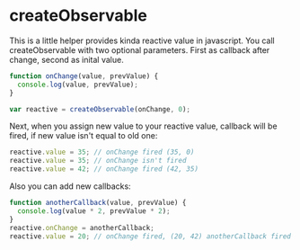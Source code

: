 # createObservable

This is a little helper provides kinda reactive value in javascript. You call createObservable with two optional parameters. First as callback after change, second as inital value.

```js
function onChange(value, prevValue) {
  console.log(value, prevValue);
}

var reactive = createObservable(onChange, 0);
```

Next, when you assign new value to your reactive value, callback will be fired, if new value isn't equal to old one:

```js
reactive.value = 35; // onChange fired (35, 0)
reactive.value = 35; // onChange isn't fired
reactive.value = 42; // onChange fired (42, 35)
```

Also you can add new callbacks:

```js
function anotherCallback(value, prevValue) {
  console.log(value * 2, prevValue * 2);
}
reactive.onChange = anotherCallback;
reactive.value = 20; // onChange fired, (20, 42) anotherCallback fired (40, 84)
```
